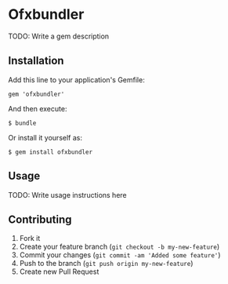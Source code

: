 # Ofxbundler

TODO: Write a gem description

## Installation

Add this line to your application's Gemfile:

    gem 'ofxbundler'

And then execute:

    $ bundle

Or install it yourself as:

    $ gem install ofxbundler

## Usage

TODO: Write usage instructions here

## Contributing

1. Fork it
2. Create your feature branch (`git checkout -b my-new-feature`)
3. Commit your changes (`git commit -am 'Added some feature'`)
4. Push to the branch (`git push origin my-new-feature`)
5. Create new Pull Request
